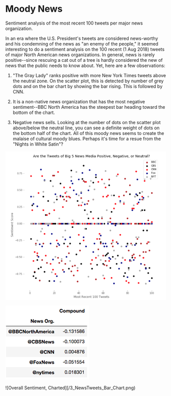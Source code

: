 # Moody News 
Sentiment analysis of the most recent 100 tweets per major news organization.

In an era where the U.S. President's tweets are considered news-worthy and his condemning of the news as "an enemy of the people," it seemed interesting to do a sentiment analysis on the 100 recent (1 Aug 2018) tweets of major North American news organizations. In general, news is rarely positive--since rescuing a cat out of a tree is hardly considered the new of news that the public needs to know about. Yet, here are a few observations:

1) "The Gray Lady" ranks positive with more New York Times tweets above the neutral zone. On the scatter plot, this is detected by number of grey dots and on the bar chart by showing the bar rising. This is followed by CNN.

2) It is a non-native news organization that has the most negative sentiment--BBC North America has the steepest bar heading toward the bottom of the chart.

3) Negative news sells. Looking at the number of dots on the scatter plot above/below the neutral line, you can see a definite weight of dots on the bottom half of the chart. All of this moody news seems to create the malaise of cultural moody blues. Perhaps it's time for a resue from the "Nights in White Satin"?

![Scattered Tweets](/1_NewsTweets_Scatter_Plot.png)  

![Compound Scores](/2_NewsTweets_Compound_Sentiment_Scores.png)

![Overall Sentiment, Charted][/3_NewsTweets_Bar_Chart.png)
